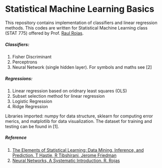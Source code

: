 # Statistical Machine Learning Basics

This repository contains implementation of classifiers and linear regression methods. This codes are written for Statistical Machine Learning class (STAT 775) offered by Prof. [Raul Rojas](http://www.inf.fu-berlin.de/inst/ag-ki/rojas_home/pmwiki/pmwiki.php).

##### Classifiers:
1. Fisher Discriminant
2. Perceptrons
3. Neural Network (single hidden layer). For symbols and maths see [2]

##### Regressions:
1. Linear regression based on oridnary least squares (OLS)
2. Subset selection method for linear regression 
3. Logistic Regression
4. Ridge Regression

Libraries imported: numpy for data structure, sklearn for computing error merics, and matplotlib for data visualization. The dataset for training and testing can be found in [1]. 


##### Reference
1. [The Elements of Statistical Learning: Data Mining, Inference, and Prediction. T Hastie, R Tibshirani, Jerome Friedman](http://statweb.stanford.edu/~tibs/ElemStatLearn/)
2. [Neural Networks, A Systematic Introduction. R. Rojas](http://page.mi.fu-berlin.de/rojas/neural/neuron.pdf)
